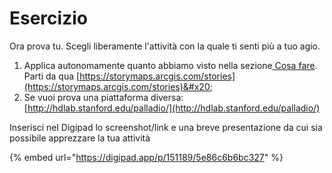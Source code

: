 # Esercizio

Ora prova tu. Scegli liberamente l'attività con la quale ti senti più a tuo agio.

1. Applica autonomamente quanto abbiamo visto nella sezione[ Cosa fare](cosa-fare.md). Parti da qua [https://storymaps.arcgis.com/stories](https://storymaps.arcgis.com/stories)&#x20;
2. Se vuoi prova una piattaforma diversa: [http://hdlab.stanford.edu/palladio/](http://hdlab.stanford.edu/palladio/)

Inserisci nel Digipad lo screenshot/link e una breve presentazione da cui sia possibile apprezzare la tua attività&#x20;

{% embed url="https://digipad.app/p/151189/5e86c6b6bc327" %}


